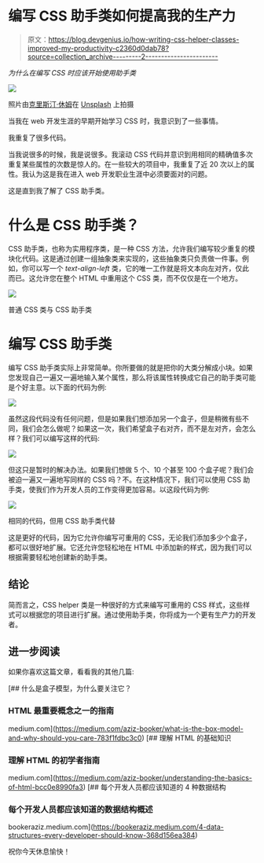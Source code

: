 # 编写 CSS 助手类如何提高我的生产力

> 原文：<https://blog.devgenius.io/how-writing-css-helper-classes-improved-my-productivity-c2360d0dab78?source=collection_archive---------2----------------------->

*为什么在编写 CSS 时应该开始使用助手类*

![](img/cccafe24c27da175fec7116e6c72ffc3.png)

照片由[克里斯汀·休姆](https://unsplash.com/@christinhumephoto?utm_source=medium&utm_medium=referral)在 [Unsplash](https://unsplash.com?utm_source=medium&utm_medium=referral) 上拍摄

当我在 web 开发生涯的早期开始学习 CSS 时，我意识到了一些事情。

我重复了很多代码。

当我说很多的时候，我是说很多。我滚动 CSS 代码并意识到用相同的精确值多次重复某些属性的次数是惊人的。在一些较大的项目中，我重复了近 20 次以上的属性。我认为这是我在进入 web 开发职业生涯中必须要面对的问题。

这是直到我了解了 CSS 助手类。

# 什么是 CSS 助手类？

CSS 助手类，也称为实用程序类，是一种 CSS 方法，允许我们编写较少重复的模块化代码。这是通过创建一组抽象类来实现的，这些抽象类只负责做一件事。例如，你可以写一个 *text-align-left* 类，它的唯一工作就是将文本向左对齐，仅此而已。这允许您在整个 HTML 中重用这个 CSS 类，而不仅仅是在一个地方。

![](img/b3ebfa1f921d5ae30bc4dfea6d906130.png)

普通 CSS 类与 CSS 助手类

# 编写 CSS 助手类

编写 CSS 助手类实际上非常简单。你所要做的就是把你的大类分解成小块。如果您发现自己一遍又一遍地输入某个属性，那么将该属性转换成它自己的助手类可能是个好主意。以下面的代码为例:

![](img/51c69c247381fd972a2d808dbaeefd7d.png)

虽然这段代码没有任何问题，但是如果我们想添加另一个盒子，但是稍微有些不同，我们会怎么做呢？如果这一次，我们希望盒子右对齐，而不是左对齐，会怎么样？我们可以编写这样的代码:

![](img/daedfa7207ba7c27a5b0694ded3aa84a.png)

但这只是暂时的解决办法。如果我们想做 5 个、10 个甚至 100 个盒子呢？我们会被迫一遍又一遍地写同样的 CSS 吗？不。在这种情况下，我们可以使用 CSS 助手类，使我们作为开发人员的工作变得更加容易。以这段代码为例:

![](img/452dd60407e3575273a7fc3eec1f327f.png)

相同的代码，但用 CSS 助手类代替

这是更好的代码，因为它允许你编写可重用的 CSS，无论我们添加多少个盒子，都可以很好地扩展。它还允许您轻松地在 HTML 中添加新的样式，因为我们可以根据需要轻松地创建新的助手类。

## 结论

简而言之，CSS helper 类是一种很好的方式来编写可重用的 CSS 样式，这些样式可以根据您的项目进行扩展。通过使用助手类，你将成为一个更有生产力的开发者。

## 进一步阅读

如果你喜欢这篇文章，看看我的其他几篇:

[](https://medium.com/aziz-booker/what-is-the-box-model-and-why-should-you-care-783f1fdbc3c0) [## 什么是盒子模型，为什么要关注它？

### HTML 最重要概念之一的指南

medium.com](https://medium.com/aziz-booker/what-is-the-box-model-and-why-should-you-care-783f1fdbc3c0) [](https://medium.com/aziz-booker/understanding-the-basics-of-html-bcc0e8990fa3) [## 理解 HTML 的基础知识

### 理解 HTML 的初学者指南

medium.com](https://medium.com/aziz-booker/understanding-the-basics-of-html-bcc0e8990fa3) [](https://bookeraziz.medium.com/4-data-structures-every-developer-should-know-368d156ea384) [## 每个开发人员都应该知道的 4 种数据结构

### 每个开发人员都应该知道的数据结构概述

bookeraziz.medium.com](https://bookeraziz.medium.com/4-data-structures-every-developer-should-know-368d156ea384) 

祝你今天休息愉快！
